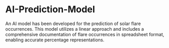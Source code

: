 # AI-Prediction-Model
An AI model has been developed for the prediction of solar flare occurrences. This model utilizes a linear approach and includes a comprehensive documentation of flare occurrences in spreadsheet format, enabling accurate percentage representations.
